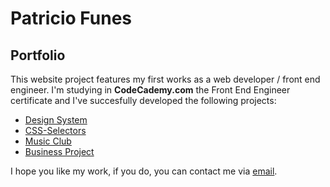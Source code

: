 # Patricio Funes
## Portfolio

This website project features my first works as a web developer / front end engineer.
I'm studying in **CodeCademy.com** the Front End Engineer certificate and I've succesfully developed the following projects:

+ [Design System](https://elpatoenlasolas.github.io/design-system/)
+ [CSS-Selectors](https://elpatoenlasolas.github.io/css-selectors/)
+ [Music Club](https://elpatoenlasolas.github.io/music-club/)
+ [Business Project](https://elpatoenlasolas.github.io/flexbox-business/)

I hope you like my work, if you do, you can contact me via [email](patofunes@gmail.com).